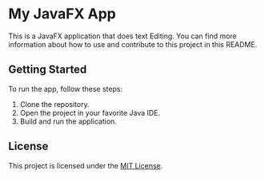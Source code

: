 # My JavaFX App

This is a JavaFX application that does text Editing. You can find more information about how to use and contribute to this project in this README.

## Getting Started

To run the app, follow these steps:

1. Clone the repository.
2. Open the project in your favorite Java IDE.
3. Build and run the application.

## License

This project is licensed under the [MIT License](LICENSE).

